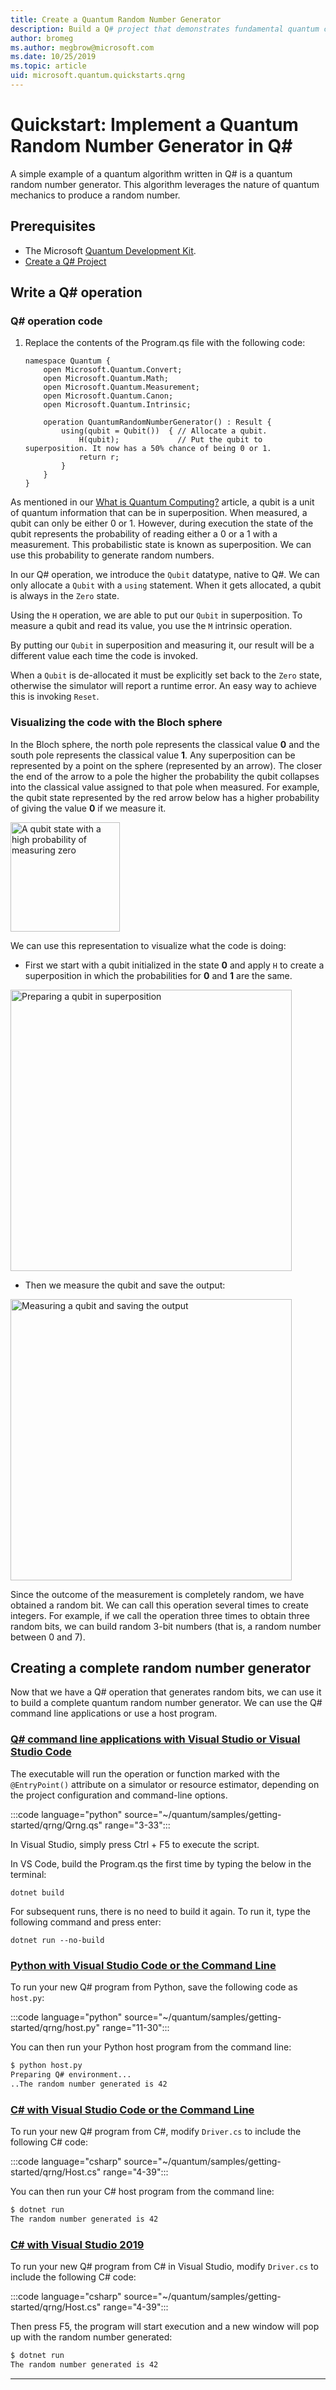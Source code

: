 ```yaml
---
title: Create a Quantum Random Number Generator
description: Build a Q# project that demonstrates fundamental quantum concepts like superposition by creating a quantum random number generator.
author: bromeg
ms.author: megbrow@microsoft.com
ms.date: 10/25/2019
ms.topic: article
uid: microsoft.quantum.quickstarts.qrng
---
```



# Quickstart: Implement a Quantum Random Number Generator in Q#
A simple example of a quantum algorithm written in Q# is a quantum random number generator. This algorithm leverages the nature of quantum mechanics to produce a random number. 

## Prerequisites

- The Microsoft [Quantum Development Kit](xref:microsoft.quantum.install).
- [Create a Q# Project](xref:microsoft.quantum.howto.createproject)


## Write a Q# operation

### Q# operation code

1. Replace the contents of the Program.qs file with the following code:

    ```qsharp
    namespace Quantum {
        open Microsoft.Quantum.Convert;
        open Microsoft.Quantum.Math;
        open Microsoft.Quantum.Measurement;
        open Microsoft.Quantum.Canon;
        open Microsoft.Quantum.Intrinsic;

        operation QuantumRandomNumberGenerator() : Result {
            using(qubit = Qubit())  { // Allocate a qubit.
                H(qubit);             // Put the qubit to superposition. It now has a 50% chance of being 0 or 1.
                return r;
            }
        }
    }
    ```

As mentioned in our [What is Quantum Computing?](xref:microsoft.quantum.overview.what) article, a qubit is a unit of quantum information that can be in superposition. When measured, a qubit can only be either 0 or 1. However, during execution the state of the qubit represents the probability of reading either a 0 or a 1 with a measurement. This probabilistic state is known as superposition. We can use this probability to generate random numbers.

In our Q# operation, we introduce the `Qubit` datatype, native to Q#. We can only allocate a `Qubit` with a `using` statement. When it gets allocated, a qubit is always in the `Zero`  state. 

Using the `H` operation, we are able to put our `Qubit` in superposition. To measure a qubit and read its value, you use the `M` intrinsic operation.

By putting our `Qubit` in superposition and measuring it, our result will be a different value each time the code is invoked. 

When a `Qubit` is de-allocated it must be explicitly set back to the `Zero` state, otherwise the simulator will report a runtime error. An easy way to achieve this is invoking `Reset`.

### Visualizing the code with the Bloch sphere

In the Bloch sphere, the north pole represents the classical value **0** and the south pole represents the classical value **1**. Any superposition can be represented by a point on the sphere (represented by an arrow). The closer the end of the arrow to a pole the higher the probability the qubit collapses into the classical value assigned to that pole when measured. For example, the qubit state represented by the red arrow below has a higher probability of giving the value **0** if we measure it.

<img src="~/media/qrng-Bloch.png" width="175" alt="A qubit state with a high probability of measuring zero">

We can use this representation to visualize what the code is doing:

* First we start with a qubit initialized in the state **0** and apply `H` to create a superposition in which the probabilities for **0** and **1** are the same.

<img src="~/media/qrng-H.png" width="450" alt="Preparing a qubit in superposition">

* Then we measure the qubit and save the output:

<img src="~/media/qrng-meas.png" width="450" alt="Measuring a qubit and saving the output">

Since the outcome of the measurement is completely random, we have obtained a random bit. We can call this operation several times to create integers. For example, if we call the operation three times to obtain three random bits, we can build random 3-bit numbers (that is, a random number between 0 and 7).


## Creating a complete random number generator

Now that we have a Q# operation that generates random bits, we can use it to build a complete quantum random number generator. We can use the Q# command line applications or use a host program. 

 ### [Q# command line applications with Visual Studio or Visual Studio Code](#tab/tabid-qsharp)

 The executable will run the operation or function marked with the `@EntryPoint()` attribute on a simulator or resource estimator, depending on the project configuration and command-line options.

 :::code language="python" source="~/quantum/samples/getting-started/qrng/Qrng.qs" range="3-33":::

In Visual Studio, simply press Ctrl + F5 to execute the script.

In VS Code, build the Program.qs the first time by typing the below in the terminal: 
```
dotnet build
```
For subsequent runs, there is no need to build it again. To run it, type the following command and press enter:
```
dotnet run --no-build
```

 ### [Python with Visual Studio Code or the Command Line](#tab/tabid-python)
 
 To run your new Q# program from Python, save the following code as `host.py`:
 
:::code language="python" source="~/quantum/samples/getting-started/qrng/host.py" range="11-30":::

 You can then run your Python host program from the command line:
 ```bash
 $ python host.py
 Preparing Q# environment...
 ..The random number generated is 42
 ```
 ### [C# with Visual Studio Code or the Command Line](#tab/tabid-csharp)
 
 To run your new Q# program from C#, modify `Driver.cs` to include the following C# code:
 
 :::code language="csharp" source="~/quantum/samples/getting-started/qrng/Host.cs" range="4-39":::
 
 You can then run your C# host program from the command line:
 
 ```bash
 $ dotnet run
 The random number generated is 42
 ```

 ### [C# with Visual Studio 2019](#tab/tabid-vs2019)

 To run your new Q# program from C# in Visual Studio, modify `Driver.cs` to include the following C# code:

 :::code language="csharp" source="~/quantum/samples/getting-started/qrng/Host.cs" range="4-39":::

 Then press F5, the program will start execution and a new window will pop up with the random number generated: 

 ```bash
 $ dotnet run
 The random number generated is 42
 ```
 ***

